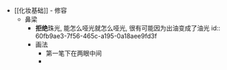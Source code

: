 - [[化妆基础]] - 修容
	- 鼻梁
		- **拒绝**珠光, 能怎么哑光就怎么哑光, 很有可能因为出油变成了油光
		  id:: 60fb9ae3-7f56-465c-a195-0a18aee9fd3f
		- 画法
			- 第一笔下在两眼中间
			-
